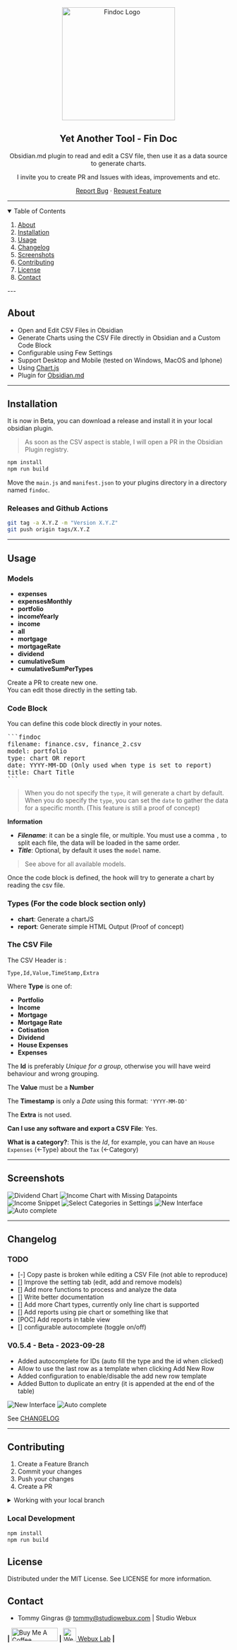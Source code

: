 <div align="center">

<img src="./docs/findoc-logo-256.png" alt="Findoc Logo" width="256">

<h2>Yet Another Tool - Fin Doc</h2>

<p>Obsidian.md plugin to read and edit a CSV file, then use it as a data source to generate charts.</p>
<p>I invite you to create PR and Issues with ideas, improvements and etc.</p>

<p align="center">
  <a href="https://github.com/yet-another-tool/obsidian-findoc/issues">Report Bug</a>
  ·
  <a href="https://github.com/yet-another-tool/obsidian-findoc/issues">Request Feature</a>
</p>
</div>

---

<details open="open">
  <summary>Table of Contents</summary>
  <ol>
    <li>
      <a href="#about">About</a>
    </li>
    <li><a href="#installation">Installation</a></li>
    <li>
      <a href="#usage">Usage</a>
    </li>
    <li><a href="#changelog">Changelog</a></li>
    <li><a href="#screenshots">Screenshots</a></li>
    <li><a href="#contributing">Contributing</a></li>
    <li><a href="#license">License</a></li>
    <li><a href="#contact">Contact</a></li>
  </ol>
</details>
---

## About

-   Open and Edit CSV Files in Obsidian
-   Generate Charts using the CSV File directly in Obsidian and a Custom Code Block
-   Configurable using Few Settings
-   Support Desktop and Mobile (tested on Windows, MacOS and Iphone)
-   Using [Chart.js](https://www.chartjs.org)
-   Plugin for [Obsidian.md](https://obsidian.md)

---

## Installation

It is now in Beta, you can download a release and install it in your local obsidian plugin.

> As soon as the CSV aspect is stable, I will open a PR in the Obsidian Plugin registry.

```bash
npm install
npm run build
```

Move the `main.js` and `manifest.json` to your plugins directory in a directory named `findoc`.

### Releases and Github Actions

```bash
git tag -a X.Y.Z -m "Version X.Y.Z"
git push origin tags/X.Y.Z
```

---

## Usage

### Models

-   **expenses**
-   **expensesMonthly**
-   **portfolio**
-   **incomeYearly**
-   **income**
-   **all**
-   **mortgage**
-   **mortgageRate**
-   **dividend**
-   **cumulativeSum**
-   **cumulativeSumPerTypes**

Create a PR to create new one.  
You can edit those directly in the setting tab.

### Code Block

You can define this code block directly in your notes.

<pre>
```findoc
filename: finance.csv, finance_2.csv
model: portfolio
type: chart OR report
date: YYYY-MM-DD (Only used when type is set to report)
title: Chart Title
```
</pre>

> When you do not specify the `type`, it will generate a chart by default.
> When you do specify the `type`, you can set the `date` to gather the data for a specific month. (This feature is still a proof of concept)

**Information**

-   **_Filename_**: it can be a single file, or multiple. You must use a comma `,` to split each file, the data will be loaded in the same order.
-   **_Title_**: Optional, by default it uses the `model` name.

> See above for all available models.

Once the code block is defined, the hook will try to generate a chart by reading the csv file.

### Types (For the code block section only)

-   **chart**: Generate a chartJS
-   **report**: Generate simple HTML Output (Proof of concept)

### The CSV File

The CSV Header is :

```csv
Type,Id,Value,TimeStamp,Extra
```

Where **Type** is one of:

-   **Portfolio**
-   **Income**
-   **Mortgage**
-   **Mortgage Rate**
-   **Cotisation**
-   **Dividend**
-   **House Expenses**
-   **Expenses**

The **Id** is preferably _Unique for a group_, otherwise you will have weird behaviour and wrong grouping.

The **Value** must be a **Number**

The **Timestamp** is only a _Date_ using this format: `'YYYY-MM-DD'`

The **Extra** is not used.

**Can I use any software and export a CSV File**: Yes.

**What is a category?**: This is the _Id_, for example, you can have an `House Expenses` (<-Type) about the `Tax` (<-Category)

---

## Screenshots

![Dividend Chart](./docs/DividendChart.png)
![Income Chart with Missing Datapoints](./docs/IncomeChartMissingData.png)
![Income Snippet](./docs/IncomeSnippet.png)
![Select Categories in Settings](./docs/V0.5.0/categories-settings.png)
![New Interface](./docs/v0.5.4/new-interface.png)
![Auto complete](./docs/v0.5.4/autocomplete.png)

---

## Changelog

### TODO

-   [-] Copy paste is broken while editing a CSV File (not able to reproduce)
-   [] Improve the setting tab (edit, add and remove models)
-   [] Add more functions to process and analyze the data
-   [] Write better documentation
-   [] Add more Chart types, currently only line chart is supported
-   [] Add reports using pie chart or something like that
-   [POC] Add reports in table view
-   [] configurable autocomplete (toggle on/off)

### V0.5.4 - Beta - 2023-09-28

-   Added autocomplete for IDs (auto fill the type and the id when clicked)
-   Allow to use the last row as a template when clicking Add New Row
-   Added configuration to enable/disable the add new row template
-   Added Button to duplicate an entry (it is appended at the end of the table)

![New Interface](./docs/v0.5.4/new-interface.png)
![Auto complete](./docs/v0.5.4/autocomplete.png)

See [CHANGELOG](./CHANGELOG)

---

## Contributing

1. Create a Feature Branch
2. Commit your changes
3. Push your changes
4. Create a PR

<details>
<summary>Working with your local branch</summary>

**Branch Checkout:**

```bash
git checkout -b <feature|fix|release|chore|hotfix>/prefix-name
```

> Your branch name must starts with [feature|fix|release|chore|hotfix] and use a / before the name;
> Use hyphens as separator;
> The prefix correspond to your Kanban tool id (e.g. abc-123)

**Keep your branch synced:**

```bash
git fetch origin
git rebase origin/master
```

**Commit your changes:**

```bash
git add .
git commit -m "<feat|ci|test|docs|build|chore|style|refactor|perf|BREAKING CHANGE>: commit message"
```

> Follow this convention commitlint for your commit message structure

**Push your changes:**

```bash
git push origin <feature|fix|release|chore|hotfix>/prefix-name
```

**Examples:**

```bash
git checkout -b release/v1.15.5
git checkout -b feature/abc-123-something-awesome
git checkout -b hotfix/abc-432-something-bad-to-fix
```

```bash
git commit -m "docs: added awesome documentation"
git commit -m "feat: added new feature"
git commit -m "test: added tests"
```

</details>

### Local Development

```bash
npm install
npm run build
```

## License

Distributed under the MIT License. See LICENSE for more information.

## Contact

-   Tommy Gingras @ tommy@studiowebux.com | Studio Webux

<div>
<b> | </b>
<a href="https://www.buymeacoffee.com/studiowebux" target="_blank"
      ><img
        src="https://cdn.buymeacoffee.com/buttons/v2/default-yellow.png"
        alt="Buy Me A Coffee"
        style="height: 30px !important; width: 105px !important"
/></a>
<b> | </b>
<a href="https://webuxlab.com" target="_blank"
      ><img
        src="https://webuxlab-static.s3.ca-central-1.amazonaws.com/logoAmpoule.svg"
        alt="Webux Logo"
        style="height: 30px !important"
/> Webux Lab</a>
<b> | </b>
</div>
